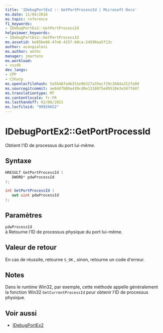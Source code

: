 ```yaml
---
title: 'IDebugPortEx2 :: GetPortProcessId | Microsoft Docs'
ms.date: 11/04/2016
ms.topic: reference
f1_keywords:
- IDebugPortEx2::GetPortProcessId
helpviewer_keywords:
- IDebugPortEx2::GetPortProcessId
ms.assetid: be85be66-47e6-415f-b0ca-24599aa5f13c
author: acangialosi
ms.author: anthc
manager: jmartens
ms.workload:
- vssdk
dev_langs:
- CPP
- CSharp
ms.openlocfilehash: 5a5648fa4b251e96327a35ecf29c2684a312fa99
ms.sourcegitcommit: ae6d47b09a439cd0e13180f5e89510e3e347fd47
ms.translationtype: MT
ms.contentlocale: fr-FR
ms.lasthandoff: 02/08/2021
ms.locfileid: "99929652"
---
```

# <a name="idebugportex2getportprocessid"></a>IDebugPortEx2::GetPortProcessId
Obtient l’ID de processus du port lui-même.

## <a name="syntax"></a>Syntaxe

```cpp
HRESULT GetPortProcessId ( 
   DWORD* pdwProcessId
);
```

```csharp
int GetPortProcessId ( 
   out uint pdwProcessId
);
```

## <a name="parameters"></a>Paramètres
`pdwProcessId`\
à Retourne l’ID de processus physique du port lui-même.

## <a name="return-value"></a>Valeur de retour
 En cas de réussite, retourne `S_OK` , sinon, retourne un code d'erreur.

## <a name="remarks"></a>Notes
 Dans le runtime Win32, par exemple, cette méthode appelle généralement la fonction Win32 `GetCurrentProcessId` pour obtenir l’ID de processus physique.

## <a name="see-also"></a>Voir aussi
- [IDebugPortEx2](../../../extensibility/debugger/reference/idebugportex2.md)
